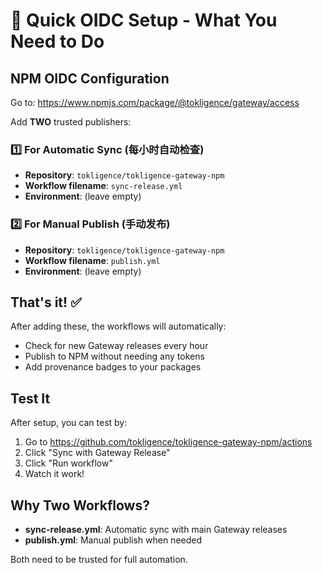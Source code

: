# 🚀 Quick OIDC Setup - What You Need to Do

## NPM OIDC Configuration

Go to: https://www.npmjs.com/package/@tokligence/gateway/access

Add **TWO** trusted publishers:

### 1️⃣ For Automatic Sync (每小时自动检查)
- **Repository**: `tokligence/tokligence-gateway-npm`
- **Workflow filename**: `sync-release.yml`
- **Environment**: (leave empty)

### 2️⃣ For Manual Publish (手动发布)
- **Repository**: `tokligence/tokligence-gateway-npm`
- **Workflow filename**: `publish.yml`
- **Environment**: (leave empty)

## That's it! ✅

After adding these, the workflows will automatically:
- Check for new Gateway releases every hour
- Publish to NPM without needing any tokens
- Add provenance badges to your packages

## Test It

After setup, you can test by:
1. Go to https://github.com/tokligence/tokligence-gateway-npm/actions
2. Click "Sync with Gateway Release"
3. Click "Run workflow"
4. Watch it work!

## Why Two Workflows?

- **sync-release.yml**: Automatic sync with main Gateway releases
- **publish.yml**: Manual publish when needed

Both need to be trusted for full automation.